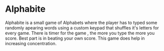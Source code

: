 # Alphabite
Alphabite is a small game of Alphabets where the player has to typed some randomly apearing words using a custom keypad that shuffles it's letters for every game. There is timer for the game , the more you type the more you score. Best part is in beating your own score. This game does help in increasing concentration.
